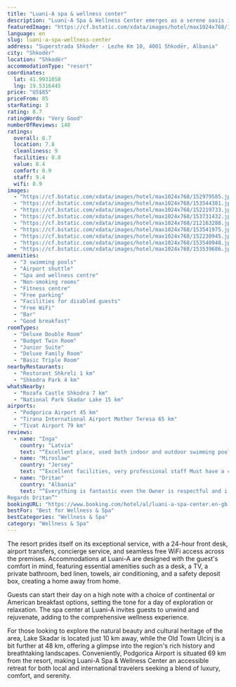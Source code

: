 ```yaml
---
title: "Luani-A spa & wellness center"
description: "Luani-A Spa & Wellness Center emerges as a serene oasis in Shkodër, merely 8."
featuredImage: "https://cf.bstatic.com/xdata/images/hotel/max1024x768/152979585.jpg?k=ec14c8704e11edac996824db84e375ce6f105e0f11a8f9ad00ab6db1d1f852ac&o=&hp=1"
language: en
slug: luani-a-spa-wellness-center
address: "Superstrada Shkoder - Lezhe Km 10, 4001 Shkodër, Albania"
city: "Shkodër"
location: "Shkodër"
accommodationType: "resort"
coordinates:
  lat: 41.9931058
  lng: 19.5316445
price: "US$85"
priceFrom: 85
starRating: 3
rating: 8.7
ratingWords: "Very Good"
numberOfReviews: 148
ratings:
  overall: 8.7
  location: 7.8
  cleanliness: 9
  facilities: 8.8
  value: 8.4
  comfort: 8.9
  staff: 9.4
  wifi: 8.9
images:
  - "https://cf.bstatic.com/xdata/images/hotel/max1024x768/152979585.jpg?k=ec14c8704e11edac996824db84e375ce6f105e0f11a8f9ad00ab6db1d1f852ac&o=&hp=1"
  - "https://cf.bstatic.com/xdata/images/hotel/max1024x768/153544381.jpg?k=ccd4ae3bd0af61f2c3274d018e9f685f2a43d014cfd5f1abbbd1252743538767&o=&hp=1"
  - "https://cf.bstatic.com/xdata/images/hotel/max1024x768/152219733.jpg?k=7408dc400a54190854b6ea26204d5b4926e7a77313f5cfa6e72955bd835518cf&o=&hp=1"
  - "https://cf.bstatic.com/xdata/images/hotel/max1024x768/153731432.jpg?k=3d8c5cbe728218f40d2cf65de1fa081ba87c1dd0eef8580c72014d70f7058670&o=&hp=1"
  - "https://cf.bstatic.com/xdata/images/hotel/max1024x768/212163288.jpg?k=f0cac1fd74ec32250d42f581a5f583a0b77697d6a493e4ea02b7dcdcea929c1b&o=&hp=1"
  - "https://cf.bstatic.com/xdata/images/hotel/max1024x768/153541975.jpg?k=02ff68649bc2787f5b47f731dab65f1bb733efda2719f4b72cb429c421f489f6&o=&hp=1"
  - "https://cf.bstatic.com/xdata/images/hotel/max1024x768/152230945.jpg?k=3772d63437cfb5986e1bc95ea34f23621fb8203e3ecdf216f064eb6654bfd254&o=&hp=1"
  - "https://cf.bstatic.com/xdata/images/hotel/max1024x768/153540948.jpg?k=50e36fa6224d1618d2c9a3942c4accb9a22b8209e4e44efee1190d711a9cdbf4&o=&hp=1"
  - "https://cf.bstatic.com/xdata/images/hotel/max1024x768/153539686.jpg?k=3b6c1885ba0954185bea398c4944c37130a4c986e1b502e9900d6bc05c79945b&o=&hp=1"
amenities:
  - "3 swimming pools"
  - "Airport shuttle"
  - "Spa and wellness centre"
  - "Non-smoking rooms"
  - "Fitness centre"
  - "Free parking"
  - "Facilities for disabled guests"
  - "Free WiFi"
  - "Bar"
  - "Good breakfast"
roomTypes:
  - "Deluxe Double Room"
  - "Budget Twin Room"
  - "Junior Suite"
  - "Deluxe Family Room"
  - "Basic Triple Room"
nearbyRestaurants:
  - "Restorant Shkreli 1 km"
  - "Shkodra Park 4 km"
whatsNearby:
  - "Rozafa Castle Shkodra 7 km"
  - "National Park Skadar Lake 15 km"
airports:
  - "Podgorica Airport 45 km"
  - "Tirana International Airport Mother Teresa 65 km"
  - "Tivat Airport 79 km"
reviews:
  - name: "Inga"
    country: "Latvia"
    text: "“Excellent place, used both indoor and outdoor swimming pools. Good food, helpful staff. Thank you for allowing to plug our EV car for slow but still some charging - recommended!”"
  - name: "Miroslaw"
    country: "Jersey"
    text: "“Excellent facilities, very professional staff Must have a car as a little far to walk anywhere”"
  - name: "Dritan"
    country: "Albania"
    text: "“Everything is fantastic even the Owner is respectful and i feel like home.
Regards Dritan”"
bookingURL: "https://www.booking.com/hotel/al/luani-a-spa-center.en-gb.html?aid=8035640"
bestFor: "Best for Wellness & Spa"
bestCategories: "Wellness & Spa"
category: "Wellness & Spa"
---
```


The resort prides itself on its exceptional service, with a 24-hour front desk, airport transfers, concierge service, and seamless free WiFi access across the premises. Accommodations at Luani-A are designed with the guest's comfort in mind, featuring essential amenities such as a desk, a TV, a private bathroom, bed linen, towels, air conditioning, and a safety deposit box, creating a home away from home.

Guests can start their day on a high note with a choice of continental or American breakfast options, setting the tone for a day of exploration or relaxation. The spa center at Luani-A invites guests to unwind and rejuvenate, adding to the comprehensive wellness experience.

For those looking to explore the natural beauty and cultural heritage of the area, Lake Skadar is located just 10 km away, while the Old Town Ulcinj is a bit further at 48 km, offering a glimpse into the region's rich history and breathtaking landscapes. Conveniently, Podgorica Airport is situated 69 km from the resort, making Luani-A Spa & Wellness Center an accessible retreat for both local and international travelers seeking a blend of luxury, comfort, and serenity.